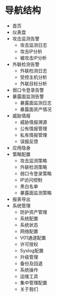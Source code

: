 # 导航结构

- 首页
- 仪表盘
- 攻击监测告警
  - 攻击监测日志
  - 攻击IP分析
  - 被攻击IP分析
- 外联检测告警
  - 外联检测日志
  - 受控主机分析
  - 外联目标分析
- 弱口令登录告警
- 暴露面监测告警
  - 暴露面监测日志
  - 暴露面资产情况
- 威胁情报
  - 威胁情报溯源
  - 公有情报管理
  - 私有情报管理
  - 误报反馈
- 应用隐身
- 策略配置
  - 攻击监测策略
  - 外联检测策略
  - 弱口令登录策略
  - IP访问控制
  - 黑白名单
  - 暴露面监测策略
- 报表导出
- 系统管理
  - 防护资产管理
  - 系统配置
  - 系统状态
  - 网络配置
  - V01通道配置
  - 许可授权
  - Syslog配置
  - 升级管理
  - 备份及回退
  - 系统操作
  - 运维工具
  - 集中管理配置
  - 关于我们
